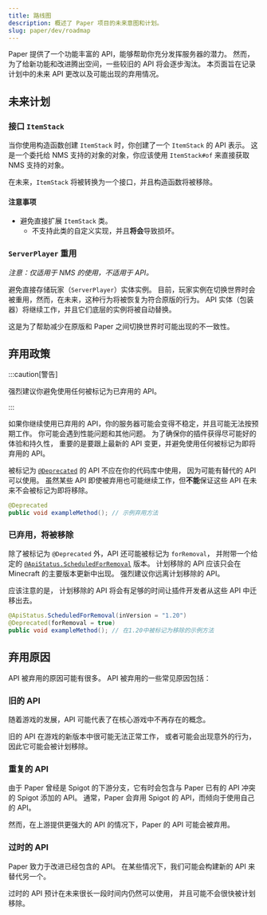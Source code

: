 ```yaml
---
title: 路线图
description: 概述了 Paper 项目的未来意图和计划。
slug: paper/dev/roadmap
---
```


Paper 提供了一个功能丰富的 API，能够帮助你充分发挥服务器的潜力。
然而，为了给新功能和改进腾出空间，一些较旧的 API 将会逐步淘汰。
本页面旨在记录计划中的未来 API 更改以及可能出现的弃用情况。

## 未来计划

### 接口 `ItemStack`

当你使用构造函数创建 `ItemStack` 时，你创建了一个 `ItemStack` 的 API 表示。
这是一个委托给 NMS 支持的对象的对象，你应该使用 `ItemStack#of` 来直接获取 NMS 支持的对象。

在未来，`ItemStack` 将被转换为一个接口，并且构造函数将被移除。

#### 注意事项

- 避免直接扩展 `ItemStack` 类。
  - 不支持此类的自定义实现，并且**将会**导致损坏。

### `ServerPlayer` 重用
*注意：仅适用于 NMS 的使用，不适用于 API。*

避免直接存储玩家（`ServerPlayer`）实体实例。
目前，玩家实例在切换世界时会被重用，然而，在未来，这种行为将被恢复为符合原版的行为。
API 实体（包装器）将继续工作，并且它们底层的实例将被自动替换。

这是为了帮助减少在原版和 Paper 之间切换世界时可能出现的不一致性。

## 弃用政策

:::caution[警告]

强烈建议你避免使用任何被标记为已弃用的 API。

:::

如果你继续使用已弃用的 API，你的服务器可能会变得不稳定，并且可能无法按预期工作。
你可能会遇到性能问题和其他问题。
为了确保你的插件获得尽可能好的体验和持久性，
重要的是要跟上最新的 API 变更，并避免使用任何被标记为即将弃用的 API。

被标记为 [`@Deprecated`](jd:java:java.lang.Deprecated) 的 API 不应在你的代码库中使用，
因为可能有替代的 API 可以使用。
虽然某些 API 即使被弃用也可能继续工作，但**不能**保证这些 API 在未来不会被标记为即将移除。
```java
@Deprecated
public void exampleMethod(); // 示例弃用方法
```

### 已弃用，将被移除

除了被标记为 `@Deprecated` 外，API 还可能被标记为 `forRemoval`，
并附带一个给定的 [`@ApiStatus.ScheduledForRemoval`](https://javadoc.io/doc/org.jetbrains/annotations/latest/org/jetbrains/annotations/ApiStatus.ScheduledForRemoval.html) 版本。
计划移除的 API 应该只会在 Minecraft 的主要版本更新中出现。
强烈建议你远离计划移除的 API。

应该注意的是，
计划移除的 API 将会有足够的时间让插件开发者从这些 API 中迁移出去。
```java
@ApiStatus.ScheduledForRemoval(inVersion = "1.20")
@Deprecated(forRemoval = true)
public void exampleMethod(); // 在1.20中被标记为移除的示例方法
```

## 弃用原因

API 被弃用的原因可能有很多。
API 被弃用的一些常见原因包括：

### 旧的 API

随着游戏的发展，API 可能代表了在核心游戏中不再存在的概念。

旧的 API 在游戏的新版本中很可能无法正常工作，
或者可能会出现意外的行为，因此它可能会被计划移除。

### 重复的 API

由于 Paper 曾经是 Spigot 的下游分支，它有时会包含与 Paper 已有的 API 冲突的 Spigot 添加的 API。
通常，Paper 会弃用 Spigot 的 API，而倾向于使用自己的 API。

然而，在上游提供更强大的 API 的情况下，Paper 的 API 可能会被弃用。

### 过时的 API
Paper 致力于改进已经包含的 API。
在某些情况下，我们可能会构建新的 API 来替代另一个。

过时的 API 预计在未来很长一段时间内仍然可以使用，
并且可能不会很快被计划移除。
